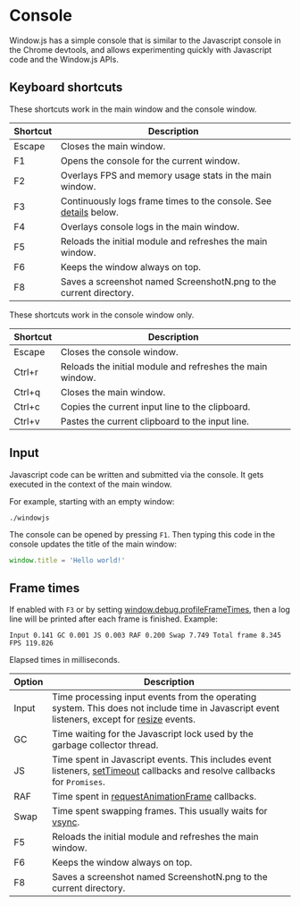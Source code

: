 # Console

Window.js has a simple console that is similar to the Javascript console
in the Chrome devtools, and allows experimenting quickly with Javascript
code and the Window.js APIs.


## Keyboard shortcuts

These shortcuts work in the main window and the console window.

| Shortcut | Description                                                                      |
|----------|----------------------------------------------------------------------------------|
| Escape   | Closes the main window.                                                          |
| F1       | Opens the console for the current window.                                        |
| F2       | Overlays FPS and memory usage stats in the main window.                          |
| F3       | Continuously logs frame times to the console. See [details](#frame-times) below. |
| F4       | Overlays console logs in the main window.                                        |
| F5       | Reloads the initial module and refreshes the main window.                        |
| F6       | Keeps the window always on top.                                                  |
| F8       | Saves a screenshot named ScreenshotN.png to the current directory.               |

These shortcuts work in the console window only.

| Shortcut | Description                                               |
|----------|-----------------------------------------------------------|
| Escape   | Closes the console window.                                |
| Ctrl+r   | Reloads the initial module and refreshes the main window. |
| Ctrl+q   | Closes the main window.                                   |
| Ctrl+c   | Copies the current input line to the clipboard.           |
| Ctrl+v   | Pastes the current clipboard to the input line.           |

## Input

Javascript code can be written and submitted via the console. It gets executed
in the context of the main window.

For example, starting with an empty window:

```shell
./windowjs
```

The console can be opened by pressing `F1`. Then typing this code in the
console updates the title of the main window:

```javascript
window.title = 'Hello world!'
```

## Frame times

If enabled with `F3` or by setting
[window.debug.profileFrameTimes](window.md#window.debug.profileFrameTimes),
then a log line will be printed after each frame is finished. Example:

```
Input 0.141 GC 0.001 JS 0.003 RAF 0.200 Swap 7.749 Total frame 8.345 FPS 119.826
```

Elapsed times in milliseconds.

| Option | Description                                                                                                                                                           |
|--------|-----------------------------------------------------------------------------------------------------------------------------------------------------------------------|
| Input  | Time processing input events from the operating system. This does not include time in Javascript event listeners, except for [resize](window.md#event-resize) events. |
| GC     | Time waiting for the Javascript lock used by the garbage collector thread.                                                                                            |
| JS     | Time spent in Javascript events. This includes event listeners, [setTimeout](global.md#setTimeout) callbacks and resolve callbacks for `Promises`.                    |
| RAF    | Time spent in [requestAnimationFrame](global.md#requestAnimationFrame) callbacks.                                                                                     |
| Swap   | Time spent swapping frames. This usually waits for [vsync](window.md#window.vsync).                                                                                   |
| F5     | Reloads the initial module and refreshes the main window.                                                                                                             |
| F6     | Keeps the window always on top.                                                                                                                                       |
| F8     | Saves a screenshot named ScreenshotN.png to the current directory.                                                                                                    |
